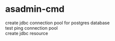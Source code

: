 # asadmin-cmd
create jdbc connection pool for postgres database<br>
test ping connection pool<br>
create jdbc resource<br>
